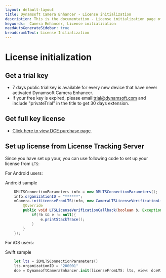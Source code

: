 ```yaml
---
layout: default-layout
title: Dynamsoft Camera Enhancer - License initialization
description: This is the documentation - License initialization page of Dynamsoft Camera Enhancer.
keywords:  Camera Enhancer, License initialization
needAutoGenerateSidebar: true
breadcrumbText: License Initialization
---
```

# License initialization

## Get a trial key

- 7 days public trial key is available for every new device that have never activated Dynamsoft Camera Enhancer.
- If your free key is expired, please email trial@dynamsoft.com and include "privateTrial" in the title to get 30 days extension.

## Get full key license

- [Click here to view DCE purchase page]().

## Set up license from License Tracking Server

Since you have set up your, you can use following code to set up your license from `LTS`:

For Android users:
 
Android sample
```Java
    DMLTSConnectionParameters info = new DMLTSConnectionParameters();
    info.organizationID = "******";
    mCamera.initLicenseFromLTS(info, new CameraLTSLicenseVerificationListener() {
        @Override
        public void LTSLicenseVerificationCallback(boolean b, Exception e) {
            if(!b && e != null){
                e.printStackTrace();
            }
        }
    });
```

For iOS users: 

Swift sample
```Swift
    let lts = iDMLTSConnectionParameters()
    lts.organizationID = "200001"
    dce = DynamsoftCameraEnhancer.init(licenseFromLTS: lts, view: dceView, verificationDelegate: self)
```